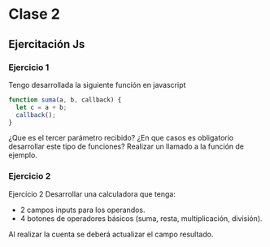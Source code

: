 # Clase 2

## Ejercitación Js

### Ejercicio 1

Tengo desarrollada la siguiente función en javascript

```js
function suma(a, b, callback) {
  let c = a + b;
  callback();
}
```

¿Que es el tercer parámetro recibido?
¿En que casos es obligatorio desarrollar este tipo de funciones?
Realizar un llamado a la función de ejemplo.

### Ejercicio 2

Ejercicio 2
Desarrollar una calculadora que tenga:

- 2 campos inputs para los operandos.
- 4 botones de operadores básicos (suma, resta, multiplicación, división).

Al realizar la cuenta se deberá actualizar el campo resultado.
